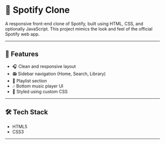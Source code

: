 # 🎵 Spotify Clone

A responsive front-end clone of Spotify, built using HTML, CSS, and optionally JavaScript. This project mimics the look and feel of the official Spotify web app.

---

## 🚀 Features

- 🎧 Clean and responsive layout
- 📻 Sidebar navigation (Home, Search, Library)
- 📂 Playlist section
- 🎶 Bottom music player UI
- 🎨 Styled using custom CSS

---

## 🛠 Tech Stack

- HTML5
- CSS3

---